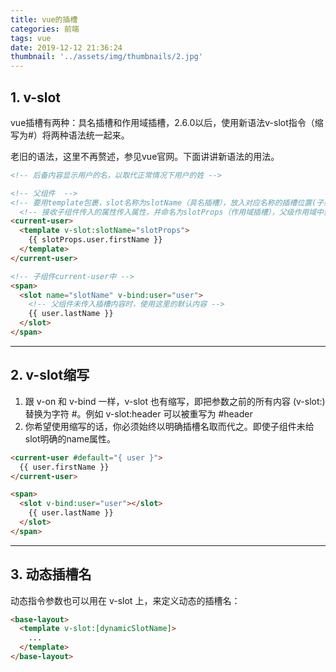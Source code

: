 ```yaml
---
title: vue的插槽
categories: 前端
tags: vue
date: 2019-12-12 21:36:24
thumbnail: '../assets/img/thumbnails/2.jpg'
---
```



## 1. v-slot
vue插槽有两种：具名插槽和作用域插槽，2.6.0以后，使用新语法v-slot指令（缩写为#）将两种语法统一起来。

老旧的语法，这里不再赘述，参见vue官网。下面讲讲新语法的用法。

<!-- more --> 

```html
<!-- 后备内容显示用户的名，以取代正常情况下用户的姓 -->

<!-- 父组件  -->
<!-- 要用template包裹，slot名称为slotName（具名插槽），放入对应名称的插槽位置(子组件未给name属性，父组件写default）； -->
  <!-- 接收子组件传入的属性传入属性，并命名为slotProps（作用域插槽），父级作用域中就可以使用子组件中传入的属性。（这里父级接收时可以使用解构语法） -->
<current-user>
  <template v-slot:slotName="slotProps">
    {{ slotProps.user.firstName }}
  </template>
</current-user>
```

```html
<!-- 子组件current-user中 -->
<span>
  <slot name="slotName" v-bind:user="user">
    <!-- 父组件未传入插槽内容时，使用这里的默认内容 -->
    {{ user.lastName }}
  </slot>
</span>
```

***

## 2. v-slot缩写
1. 跟 v-on 和 v-bind 一样，v-slot 也有缩写，即把参数之前的所有内容 (v-slot:) 替换为字符 #。例如 v-slot:header 可以被重写为 #header
2. 你希望使用缩写的话，你必须始终以明确插槽名取而代之。即使子组件未给slot明确的name属性。
```html
<current-user #default="{ user }">
  {{ user.firstName }}
</current-user>
```

```html
<span>
  <slot v-bind:user="user"></slot>
    {{ user.lastName }}
  </slot>
</span>
```

***

## 3. 动态插槽名
动态指令参数也可以用在 v-slot 上，来定义动态的插槽名：
```html
<base-layout>
  <template v-slot:[dynamicSlotName]>
    ...
  </template>
</base-layout>
```

